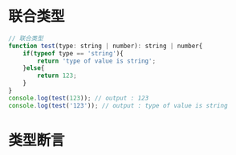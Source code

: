 <!--
 * @作者: 14770137
 * @Date: 2022-10-09 17:20:32
-->
# 联合类型
```js
// 联合类型
function test(type: string | number): string | number{
    if(typeof type == 'string'){
        return 'type of value is string';
    }else{
        return 123;
    }
}
console.log(test(123)); // output : 123
console.log(test('123')); // output : type of value is string 
```

# 类型断言
```js


```